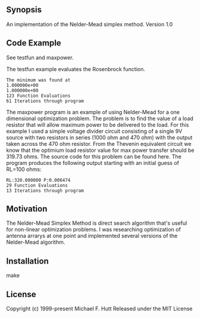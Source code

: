 ## Synopsis

An implementation of the Nelder-Mead simplex method.
Version 1.0

## Code Example

See testfun and maxpower.

The testfun example evaluates the Rosenbrock function.

    The minimum was found at
    1.000000e+00
    1.000000e+00
    123 Function Evaluations
    61 Iterations through program

The maxpower program is an example of using Nelder-Mead for a one
dimensional optimization problem. The problem is to find the value of
a load resistor that will allow maximum power to be delivered to the
load. For this example I used a simple voltage divider circuit
consisting of a single 9V source with two resistors in series (1000
ohm and 470 ohm) with the output taken across the 470 ohm
resistor. From the Thevenin equivalent circuit we know that the
optimium load resistor value for max power transfer should be 319.73
ohms. The source code for this problem can be found here. The program
produces the following output starting with an initial guess of RL=100
ohms:

	RL:320.000000 P:0.006474
	29 Function Evaluations
	13 Iterations through program



## Motivation

The Nelder-Mead Simplex Method is direct search algorithm that's
useful for non-linear optimization problems. I was researching
optimization of antenna arrarys at one point and implemented several
versions of the Nelder-Mead algorithm.

## Installation

make

## License

Copyright (c) 1999-present Michael F. Hutt
Released under the MIT License

